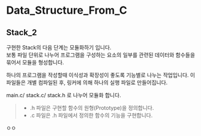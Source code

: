 # Data_Structure_From_C
## Stack_2
구현한 Stack의 다음 단계는 모듈화하기 입니다.  
보통 파일 단위로 나누어 프로그램을 구성하는 요소의 일부를 관련된 데이터와 함수들을 묶어서 모듈을 형성합니다.  

하나의 프로그램을 작성할때 이식성과 확장성이 좋도록 기능별로 나누는 작업입니다. 이 파일들은 개별 컴파일된 후, 링커에 의해 하나의 실행 파일로 만들어집니다. 
  
  main.c/ stack.c/ stack.h 로 나누어 모듈화 합니다.  

> - .h 파일은 구현할 함수의 원형(Prototype)을 정의합니다.
> - .c 파일은 .h 파일에서 정의한 함수의 기능을 구현합니다. 

ㅇㅇ

